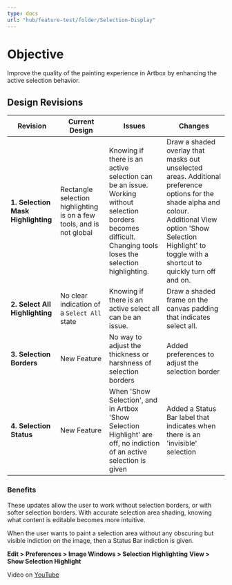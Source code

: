 ```yaml
---
type: docs
url: "hub/feature-test/folder/Selection-Display"
---
```


# Objective

Improve the quality of the painting experience in Artbox by enhancing the active selection behavior.

## Design Revisions

| **Revision**  | **Current Design**  | **Issues**  | **Changes** |
|--------------------------------------------|---------------------------------------------------------------------------------------------|----------------------------------------------------------------------------------------------|-----------------------------------------------------------|
| **1. Selection Mask Highlighting** | Rectangle selection highlighting is on a few tools, and is not global | Knowing if there is an active selection can be an issue. Working without selection borders becomes difficult. Changing tools loses the selection highlighting. | Draw a shaded overlay that masks out unselected areas. Additional preference options for the shade alpha and colour. Additional View option 'Show Selection Highlight' to toggle with a shortcut to quickly turn off and on. |
| **2. Select All Highlighting** | No clear indication of a `Select All` state | Knowing if there is an active select all can be an issue. | Draw a shaded frame on the canvas padding that indicates select all. |
| **3. Selection Borders**   | New Feature | No way to adjust the thickness or harshness of selection borders | Added preferences to adjust the selection border |
| **4. Selection Status**   | New Feature | When 'Show Selection', and in Artbox 'Show Selection Highlight' are off, no indiction of an active selection is given | Added a Status Bar label that indicates when there is an 'invisible' selection |

### **Benefits**

These updates allow the user to work without selection borders, or with softer selection borders. With accurate selection area shading, knowing what content is editable becomes more intuitive.

When the user wants to paint a selection area without any obscuring but visible indiction on the image, then a Status Bar indiction is given.

**Edit > Preferences > Image Windows > Selection Highlighting**
**View > Show Selection Highlight**

Video on [YouTube](https://youtu.be/RG3rOhjXXW0)
